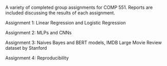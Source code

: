 A variety of completed group assignments for COMP 551. Reports are included discussing the results of each assignment.

Assignment 1: Linear Regression and Logistic Regression

Assignment 2: MLPs and CNNs

Assignment 3: Naives Bayes and BERT models, IMDB Large Movie Review dataset by Stanford

Assignment 4: Reproducibility 
